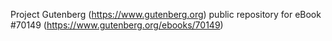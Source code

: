 Project Gutenberg (https://www.gutenberg.org) public repository for
eBook #70149 (https://www.gutenberg.org/ebooks/70149)
